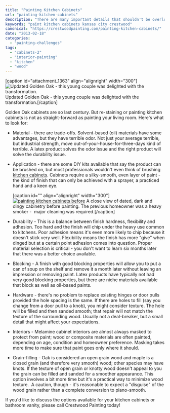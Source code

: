```yaml
---
title: "Painting Kitchen Cabinets"
url: "painting-kitchen-cabinets"
description: "There are many important details that shouldn't be overlooked when painting cabinets. Give us a call to you're equipped to make a good decision."
keywords: "paint kitchen cabinets kansas city crestwood"
canonical: "https://crestwoodpainting.com/painting-kitchen-cabinets/"
date: "2013-02-18"
categories:
  - "painting-challenges"
tags:
  - "cabinets-2"
  - "interior-painting"
  - "kitchen"
  - "wood"
---
```


\[caption id="attachment\_1363" align="alignright" width="300"\]![Updated Golden Oak - this young couple was delighted with the transformation.](/images/Finished-uppers_opt.jpg "Updated Golden Oak Kitchen Cabinets") Updated Golden Oak - this young couple was delighted with the transformation.\[/caption\]

Golden Oak cabinets are so last century. But re-staining or painting kitchen cabinets is not as straight-forward as painting your living room. Here's what to look for:

- Material - there are trade-offs. Solvent-based (oil) materials have some advantages, but they have terrible odor. Not just your average terrible, but industrial strength, move out-of-your-house-for-three-days kind of terrible. A latex product solves the odor issue and the right product will solve the durability issue.
- Application - there are some DIY kits available that say the product can be brushed on, but most professionals wouldn't even think of brushing [kitchen cabinets](/cabinet-painting/). Cabinets require a silky-smooth, even layer of paint - the kind of finish that can only be achieved with a sprayer, a practiced hand and a keen eye.
    
    \[caption id="" align="alignright" width="300"\][![painting kitchen cabinets before](/images/CIMG2382_opt.jpg "Outdated Kitchen Cabinetry")](/cwp/wp-content/uploads/2013/02/CIMG2382_opt.jpg) A close view of dated, dark and dingy cabinetry before painting. The previous homeowner was a heavy smoker -  major cleaning was required.\[/caption\]
    
- Durability - This is a balance between finish hardness, flexibility and adhesion. Too hard and the finish will chip under the heavy use common to kitchens. Poor adhesion means it's even more likely to chip because it doesn't stick very well. Flexibility means the finish has more "give" when dinged but at a certain point adhesion comes into question. Proper material selection is critical - you don't want to learn six months later that there was a better choice available.
- Blocking - A finish with good blocking properties will allow you to put a can of soup on the shelf and remove it a month later without leaving an impression or removing paint. Latex products have typically not had very good blocking properties, but there are niche materials available that block as well as oil-based paints.
- Hardware - there's no problem to replace existing hinges or door pulls provided the hole spacing is the same. If there are holes to fill (say you change from a door pull to a knob), you might consider texture. The hole will be filled and then sanded smooth; that repair will not match the texture of the surrounding wood. Usually not a deal-breaker, but a small detail that might affect your expectations.
    
- Interiors - Melamine cabinet interiors are almost always masked to protect from paint; wood or composite materials are often painted, depending on age, condition and homeowner preference. Masking takes more time to make sure that paint goes only where it should.
- Grain-filling - Oak is considered an open grain wood and maple is a closed grain (and therefore very smooth) wood; other species may have knots. If the texture of open grain or knotty wood doesn't appeal to you the grain can be filled and sanded for a smoother appearance. This option involves a bit more time but it's a practical way to minimize wood texture.  A caution, though - it's reasonable to expect a "disguise" of the wood grain rather than a complete conversion to piano-smooth.

If you'd like to discuss the options available for your kitchen cabinets or bathroom vanity, please call Crestwood Painting today!
